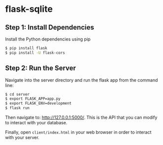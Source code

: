 # flask-sqlite

## Step 1: Install Dependencies
Install the Python dependencies using pip
```bash
$ pip install flask
$ pip install -U flask-cors
```

## Step 2: Run the Server
Navigate into the server directory and run the flask app from the command line:

```bash
$ cd server
$ export FLASK_APP=app.py
$ export FLASK_ENV=development
$ flask run
```

Then navigate to: <a href="http://127.0.0.1:5000/" target="_blank">http://127.0.0.1:5000/</a>. This is the API that you can modify to interact with your database.

Finally, open `client/index.html` in your web browser in order to interact with your server.
